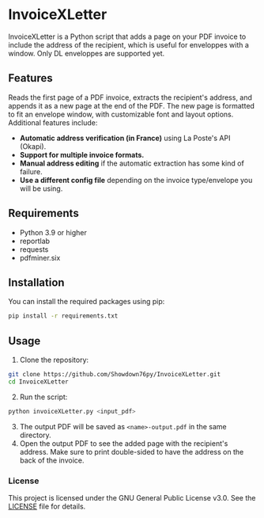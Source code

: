 # InvoiceXLetter
InvoiceXLetter is a Python script that adds a page on your PDF invoice to include the address of the recipient, which is useful for enveloppes with a window.
Only DL enveloppes are supported yet.

## Features
Reads the first page of a PDF invoice, extracts the recipient's address, and appends it as a new page at the end of the PDF. The new page is formatted to fit an envelope window, with customizable font and layout options.
Additional features include:
- **Automatic address verification (in France)** using La Poste's API (Okapi).
- **Support for multiple invoice formats.**
- **Manual address editing** if the automatic extraction has some kind of failure.
- **Use a different config file** depending on the invoice type/envelope you will be using.

## Requirements
- Python 3.9 or higher
- reportlab
- requests
- pdfminer.six

## Installation
You can install the required packages using pip:
```bash
pip install -r requirements.txt
```

## Usage
1. Clone the repository:
```bash
git clone https://github.com/Showdown76py/InvoiceXLetter.git
cd InvoiceXLetter
```
2. Run the script:
```bash
python invoiceXLetter.py <input_pdf>
```
3. The output PDF will be saved as `<name>-output.pdf` in the same directory.
4. Open the output PDF to see the added page with the recipient's address. Make sure to print double-sided to have the address on the back of the invoice.

### License
This project is licensed under the GNU General Public License v3.0. See the [LICENSE](LICENSE) file for details.
